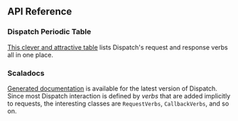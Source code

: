 API Reference
-------------

### Dispatch Periodic Table

[This clever and attractive table][table] lists Dispatch's request and
response verbs all in one place.

[table]: http://www.flotsam.nl/dispatch-periodic-table.html

### Scaladocs

[Generated documentation][scaladoc] is available for the latest
version of Dispatch. Since most Dispatch interaction is defined by
*verbs* that are added implicitly to requests, the interesting
classes are `RequestVerbs`, `CallbackVerbs`, and so on.

[scaladoc]: http://databinder.net/dispatch-doc/


[sxr]: http://github.com/harrah/browse/tree/master
[doc]: /dispatch-doc/
